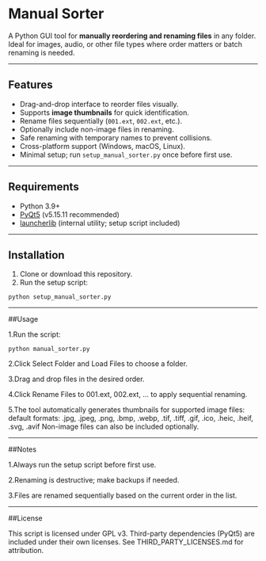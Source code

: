 # Manual Sorter

A Python GUI tool for **manually reordering and renaming files** in any folder. Ideal for images, audio, or other file types where order matters or batch renaming is needed.

---

## Features

- Drag-and-drop interface to reorder files visually.
- Supports **image thumbnails** for quick identification.
- Rename files sequentially (`001.ext`, `002.ext`, etc.).
- Optionally include non-image files in renaming.
- Safe renaming with temporary names to prevent collisions.
- Cross-platform support (Windows, macOS, Linux).
- Minimal setup; run `setup_manual_sorter.py` once before first use.

---

## Requirements

- Python 3.9+
- [PyQt5](https://pypi.org/project/PyQt5/) (v5.15.11 recommended)
- [launcherlib](#) (internal utility; setup script included)

---

## Installation

1. Clone or download this repository.
2. Run the setup script:

```
python setup_manual_sorter.py
```

---

##Usage

1.Run the script:

```
python manual_sorter.py
```

2.Click Select Folder and Load Files to choose a folder.

3.Drag and drop files in the desired order.

4.Click Rename Files to 001.ext, 002.ext, ... to apply sequential renaming.

5.The tool automatically generates thumbnails for supported image files:
default formats: .jpg, .jpeg, .png, .bmp, .webp, .tif, .tiff, .gif, .ico, .heic, .heif, .svg, .avif
Non-image files can also be included optionally.

---

##Notes

1.Always run the setup script before first use.

2.Renaming is destructive; make backups if needed.

3.Files are renamed sequentially based on the current order in the list.

---

##License

This script is licensed under GPL v3.
Third-party dependencies (PyQt5) are included under their own licenses. See THIRD_PARTY_LICENSES.md for attribution.